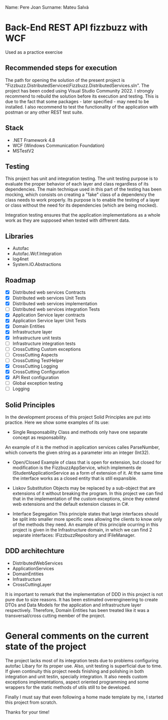 Name: Pere Joan
Surname: Mateu Salvà

# Back-End REST API fizzbuzz with WCF
Used as a practice exercise

## Recommended steps for execution

The path for opening the solution of the present project is  "Fizzbuzz.DistributedServices\Fizzbuzz.DistributedServices.sln". The project has been coded using Visual Studio Community 2022.
I strongly recommend to rebuild the solution before its execution and testing. This is due to the fact that some packages - later specified - may need to be installed. I also recommend to test the functionality of the application with postman or any other REST test suite.

## Stack

- .NET Framework 4.8
- WCF (Windows Communication Foundation)
- MSTestV2

## Testing

This project has unit and integration testing. The unit testing purpose is to evaluate the proper behavior of each layer and class regardless of its dependencies. The main technique used in this part of the testing has been mocking, which consists on creating a "fake" class of a dependency the class needs to work properly. Its purpose is to enable the testing of a layer or class without the need for its dependencies (which are being mocked).

Integration testing ensures that the application implementations as a whole work as they are supposed when tested with diffrerent data.

## Libraries

- Autofac
- Autofac.Wcf.Integration
- log4net
- System.IO.Abstractions

## Roadmap

- [x] Distributed web services Contracts
- [x] Distributed web services Unit Tests
- [x] Distributed web services implementation
- [ ] Distributed web services integration Tests
- [x] Application Service layer contracts
- [x] Application Service layer Unit Tests
- [x] Domain Entities
- [x] Infrastructure layer
- [x] Infrastructure unit tests
- [ ] Infrastructure integration tests
- [ ] CrossCutting Custom exceptions
- [ ] CrossCutting Aspects
- [ ] CrossCutting TestHelper
- [x] CrossCutting Logging
- [x] CrossCutting Configuration
- [x] API Rest configuration
- [ ] Global exception testing
- [ ] Logging

## Solid Principles

In the development process of this project Solid Principles are put into practice. Here we show some examples of its use:

- Single Responsability
Class and methods only have one separate concept as responsability.

An example of it is the method in application services calles ParseNumber, which converts the given string as a parameter into an integer (Int32).

- Open/Closed
Example of class that is open for extension, but closed for modification is the FizzbuzzAppService, which implements de IStudentApplicationService as a form of extension of it. At the same time the interface works as a closed entity that is still expansible.

- Liskov Substitution
Objects may be replaced by a sub-object that are extensions of it without breaking the program. In this project we can find that in the implementation of the custom exceptions, since they extend web extensions and the default extension classes in C#.

- Interface Segregation
This principle states that large interfaces should be split into smaller more specific ones allowing the clients to know only of the methods they need. An example of this principle ocurring in this project is given in the Infrastructure domain, in which we can find 2 separate interfaces: IFizzbuzzRepository and IFileManager.

## DDD architechture

- DistributedWebServices
- ApplicationServices
- DomainEntities
- Infrastructure
- CrossCuttingLayer

It is important to remark that the implementation of DDD in this project is not pure due to size reasons. It has been estimated overengineering to create DTOs and Data Models for the application and infrastructure layer respectively. Therefore, Domain Entities has been treated like it was a transversal/cross cutting member of the project.

# General comments on the current state of the project

The project lacks most of its integration tests due to problems configuring autofac Libary for its proper use. Also, unit testing is superficial due to time. If given continuity this project needs finishing and polishing in both integration and unit testin, specially integration. It also needs custom exceptions implementations, aspect oriented programming and some wrappers for the static methods of utils still to be developed.

Finally I must say that even following a home made template by me, I started this project from scratch.

Thanks for your time!


